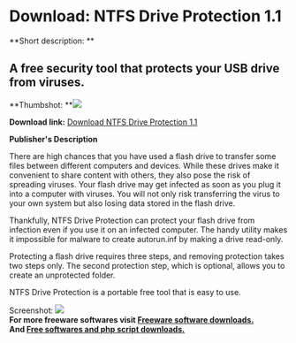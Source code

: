 # Download: NTFS Drive Protection 1.1

**Short description: **

## A free security tool that protects your USB drive from viruses.

  
**Thumbshot: **![](http://www.freewarefiles.com/screenshot/ntfsdriveprotect_md.jpg)   
  
**Download link:** [Download NTFS Drive Protection 1.1](http://freesoftwares.boysofts.com/NTFS-Drive-Protection_program_93190.html)  
  

**Publisher's Description**  
  

There are high chances that you have used a flash drive to transfer some files
between different computers and devices. While these drives make it convenient
to share content with others, they also pose the risk of spreading viruses.
Your flash drive may get infected as soon as you plug it into a computer with
viruses. You will not only risk transferring the virus to your own system but
also losing data stored in the flash drive.

Thankfully, NTFS Drive Protection can protect your flash drive from infection
even if you use it on an infected computer. The handy utility makes it
impossible for malware to create autorun.inf by making a drive read-only.

Protecting a flash drive requires three steps, and removing protection takes
two steps only. The second protection step, which is optional, allows you to
create an unprotected folder.

NTFS Drive Protection is a portable free tool that is easy to use.

  
  
Screenshot: ![](http://www.freewarefiles.com/screenshot/ntfsdriveprotect.jpg)  
**For more freeware softwares visit [Freeware software downloads.](http://freesoftwares.boysofts.com/)**   
**And [Free softwares and php script downloads.](http://www.boysofts.com/)**

